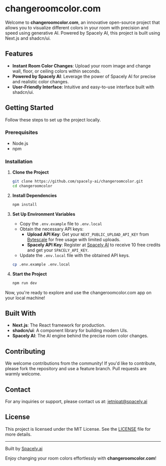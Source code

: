 # changeroomcolor.com

Welcome to **changeroomcolor.com**, an innovative open-source project that allows you to visualize different colors in your room with precision and speed using generative AI. Powered by Spacely AI, this project is built using Next.js and shadcn/ui.

## Features

- **Instant Room Color Changes**: Upload your room image and change wall, floor, or ceiling colors within seconds.
- **Powered by Spacely AI**: Leverage the power of Spacely AI for precise and realistic color changes.
- **User-Friendly Interface**: Intuitive and easy-to-use interface built with shadcn/ui.

## Getting Started

Follow these steps to set up the project locally.

### Prerequisites

- Node.js
- npm

### Installation

1. **Clone the Project**
    ```bash
    git clone https://github.com/spacely-ai/changeroomcolor.git
    cd changeroomcolor
    ```

2. **Install Dependencies**
    ```bash
    npm install
    ```

3. **Set Up Environment Variables**
    - Copy the `.env.example` file to `.env.local`
    - Obtain the necessary API keys:
        - **Upload API Key**: Get your `NEXT_PUBLIC_UPLOAD_API_KEY` from [Bytescale](https://www.bytescale.com) for free usage with limited uploads.
        - **Spacely API Key**: Register at [Spacely AI](https://enterprise.spacely.ai/) to receive 10 free credits and get your `SPACELY_API_KEY`.
    - Update the `.env.local` file with the obtained API keys.
    ```bash
    cp .env.example .env.local
    ```

4. **Start the Project**
    ```bash
    npm run dev
    ```

Now, you're ready to explore and use the changeroomcolor.com app on your local machine!

## Built With

- **Next.js**: The React framework for production.
- **shadcn/ui**: A component library for building modern UIs.
- **Spacely AI**: The AI engine behind the precise room color changes.

## Contributing

We welcome contributions from the community! If you'd like to contribute, please fork the repository and use a feature branch. Pull requests are warmly welcome.

## Contact

For any inquiries or support, please contact us at: [jetnipat@spacely.ai](mailto:jetnipat@spacely.ai)

## License

This project is licensed under the MIT License. See the [LICENSE](LICENSE) file for more details.

---

Built by [Spacely.ai](https://www.spacely.ai/)

Enjoy changing your room colors effortlessly with **changeroomcolor.com**!
